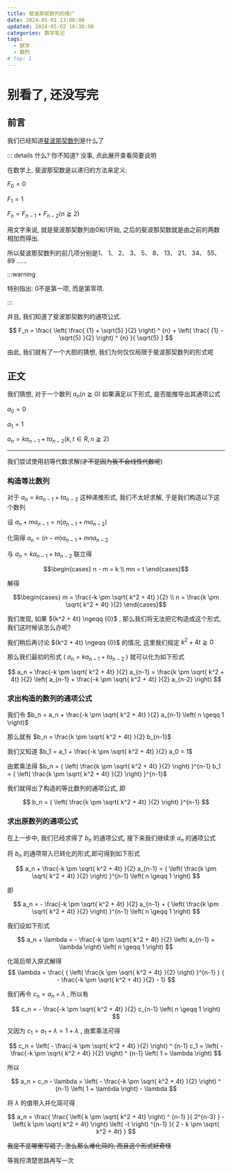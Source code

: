 ```yaml
---
title: 斐波那契数列的推广
date: 2024-05-01 13:00:00
updated: 2024-05-02 16:30:00
categories: 数学笔记
tags:
  - 数学
  - 数列
# top: 1
---
```


# 别看了, 还没写完

## 前言

我们已经知道[斐波那契数列](https://baike.baidu.com/item/%E6%96%90%E6%B3%A2%E9%82%A3%E5%A5%91%E6%95%B0%E5%88%97)是什么了

::: details 什么? 你不知道? 没事, 点此展开查看简要说明

在数学上, 斐波那契数是以递归的方法来定义:

$F_0=0$

$F_1=1$

$F_n = F_{n-1} + F_{n-2} \left( n \geqq{2} \right)$

用文字来说, 就是斐波那契数列由0和1开始, 之后的斐波那契数就是由之前的两数相加而得出.

所以斐波那契数列的前几项分别是1、 1、 2、 3、 5、 8、 13、 21、 34、 55、 89 ......

:::warning

特别指出: 0不是第一项, 而是第零项.

:::

并且, 我们知道了斐波那契数列的通项公式.

$$
F_n = \frac{
  \left(
    \frac{ {1} + \sqrt{5} }{2}
  \right) ^ {n}
  +
  \left(
    \frac{ {1} - \sqrt{5} }{2}
  \right) ^ {n}
}{ \sqrt{5} }
$$

由此, 我们就有了一个大胆的猜想, 我们为何仅仅局限于斐波那契数列的形式呢

## 正文

我们猜想, 对于一个数列 $a_n (n \geqq {0})$ 如果满足以下形式, 是否能推导出其通项公式

$a_0 = 0$

$a_1 = 1$

$a_n = k a_{n-1} + t a_{n-2} (k, t \in R, n \geqq 2)$

---

我们尝试使用初等代数求解(~~才不是因为我不会线性代数呢~~)

### 构造等比数列

对于 $a_n = k a_{n-1} + t a_{n-2}$ 这种递推形式, 我们不太好求解, 于是我们构造以下这个数列

设 $a_n + m a_{n-1} = n \left( a_{n-1} + m a_{n-2} \right)$

化简得 $a_n = \left( {n-m} \right) a_{n-1} + {mn} a_{n-2}$

与 $a_n = k a_{n-1} + t a_{n-2}$ 联立得

$$\begin{cases}
   n - m = k
   \\
   mn = t
\end{cases}$$

解得

$$\begin{cases}
   m = \frac{-k \pm \sqrt{ k^2 + 4t} }{2}
   \\
   n = \frac{k \pm \sqrt{ k^2 + 4t} }{2}
\end{cases}$$

我们发现, 如果 ${k^2 + 4t} \ngeqq {0}$ , 那么我们将无法把它构造成这个形式, 我们这时候该怎么办呢?

我们稍后再讨论 ${k^2 + 4t} \ngeqq {0}$ 的情况, 这里我们规定 ${k^2 + 4t} \geqq {0}$

那么我们最初的形式 ( $a_n = k a_{n-1} + t a_{n-2}$ ) 就可以化为如下形式

$$
a_n + \frac{-k \pm \sqrt{ k^2 + 4t} }{2} a_{n-1}
= \frac{k \pm \sqrt{ k^2 + 4t} }{2}
\left(
  a_{n-1} + \frac{-k \pm \sqrt{ k^2 + 4t} }{2} a_{n-2}
\right)
$$

### 求出构造的数列的通项公式

我们令 $b_n = a_n + \frac{-k \pm \sqrt{ k^2 + 4t} }{2} a_{n-1} \left( n \geqq 1 \right)$

那么就有 $b_n = \frac{k \pm \sqrt{ k^2 + 4t} }{2} b_{n-1}$

我们又知道 $b_1 = a_1 + \frac{-k \pm \sqrt{ k^2 + 4t} }{2} a_0 = 1$

由累乘法得 $b_n = { \left( \frac{k \pm \sqrt{ k^2 + 4t} }{2} \right) }^{n-1} b_1 = { \left( \frac{k \pm \sqrt{ k^2 + 4t} }{2} \right) }^{n-1}$

我们就得出了构造的等比数列的通项公式, 即

$$
b_n = { \left( \frac{k \pm \sqrt{ k^2 + 4t} }{2} \right) }^{n-1}
$$

### 求出原数列的通项公式

在上一步中, 我们已经求得了 $b_n$ 的通项公式, 接下来我们继续求 $a_n$ 的通项公式

将 $b_n$ 的通项带入已转化的形式,即可得到如下形式

$$
a_n + \frac{-k \pm \sqrt{ k^2 + 4t} }{2} a_{n-1}
= { \left( \frac{k \pm \sqrt{ k^2 + 4t} }{2} \right) }^{n-1}
\left( n \geqq 1 \right)
$$

即

$$
a_n = - \frac{-k \pm \sqrt{ k^2 + 4t} }{2} a_{n-1} +
{ \left( \frac{k \pm \sqrt{ k^2 + 4t} }{2} \right) }^{n-1}
\left( n \geqq 1 \right)
$$

我们设如下形式

$$
a_n + \lambda = - \frac{-k \pm \sqrt{ k^2 + 4t} }{2} \left( a_{n-1} + \lambda \right)
\left( n \geqq 1 \right)
$$

化简后带入原式解得
$$
\lambda
= \frac{ { \left( \frac{k \pm \sqrt{ k^2 + 4t} }{2} \right) }^{n-1} }
{ - \frac{-k \pm \sqrt{ k^2 + 4t} }{2} - 1}
$$

我们再令 $c_n = a_n + \lambda$ , 所以有

$$
c_n = - \frac{-k \pm \sqrt{ k^2 + 4t} }{2} c_{n-1}
\left( n \geqq 1 \right)
$$

又因为 $c_1 = a_1 + \lambda = 1 + \lambda$ , 由累乘法可得

$$
c_n = \left( - \frac{-k \pm \sqrt{ k^2 + 4t} }{2} \right) ^ {n-1} c_1
= \left( - \frac{-k \pm \sqrt{ k^2 + 4t} }{2} \right) ^ {n-1}
\left( 1 + \lambda \right)
$$

所以

$$
a_n = c_n - \lambda
= \left( - \frac{-k \pm \sqrt{ k^2 + 4t} }{2} \right) ^ {n-1}
\left( 1 + \lambda \right) - \lambda
$$

将 $\lambda$ 的值带入并化简可得

<!-- $$
a_n =
\left(
  \left(
    - \frac{-k \pm \sqrt{ k^2 + 4t} }{2}
  \right) ^ {n} -1
\right)

\frac{ {
  \left( \frac{k \pm \sqrt{ k^2 + 4t} }{2} \right)
}^{n-1} }

{ - \frac{-k \pm \sqrt{ k^2 + 4t} }{2} - 1}
$$ -->

$$
a_n =
\frac{
  \frac{
    \left( k \pm \sqrt{ k^2 + 4t} \right) ^ {n-1}
  }{ 2^{n-3} } -
  \left( k \pm \sqrt{ k^2 + 4t} \right)
  \left( -t \right) ^{n-1}
}{
  2 - k \pm \sqrt{ k^2 + 4t}
}
$$

~~我是不是哪里写错了, 怎么那么难化简的, 而且这个形式好奇怪~~

等我捋清楚思路再写一次
